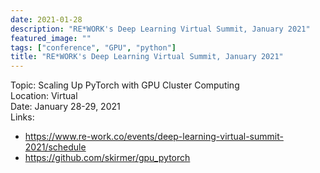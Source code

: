```yaml
---
date: 2021-01-28
description: "RE*WORK's Deep Learning Virtual Summit, January 2021"
featured_image: ""
tags: ["conference", "GPU", "python"]
title: "RE*WORK's Deep Learning Virtual Summit, January 2021"
---
```


Topic: Scaling Up PyTorch with GPU Cluster Computing  
Location: Virtual  
Date: January 28-29, 2021  
Links: 
* https://www.re-work.co/events/deep-learning-virtual-summit-2021/schedule   
* https://github.com/skirmer/gpu_pytorch  
